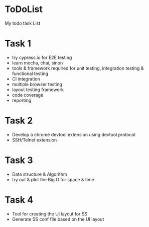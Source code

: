 # ToDoList
My todo task List

# Task 1 
  - try cypress.io for E2E testing
  - learn mocha, chai, sinon 
  - tools & framework required for unit testing, integration testing & functional testing
  - CI integration
  - multiple browser testing
  - layout testing framework 
  - code coverage 
  - reporting
  
# Task 2
  - Develop a chrome devtool extension using devtool protocol
  - SSH/Telnet extension

# Task 3
  - Data structure & Algorithm 
  - try out & plot the Big O for space & time 

# Task 4
  - Tool for creating the UI layout for SS
  - Generate SS conf file based on the UI layout
  
  
